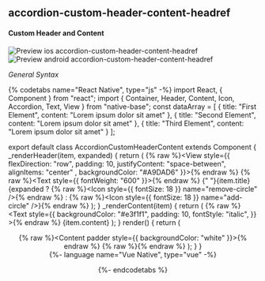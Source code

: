## accordion-custom-header-content-headref
#### Custom Header and Content

![Preview ios accordion-custom-header-content-headref](https://github.com/GeekyAnts/NativeBase-KitchenSink/raw/v2.6.1/screenshots/ios/accordion-custom-header-content.gif)
![Preview android accordion-custom-header-content-headref](https://github.com/GeekyAnts/NativeBase-KitchenSink/raw/v2.6.1/screenshots/android/accordion-custom-header-content.gif)


*General Syntax*

{% codetabs name="React Native", type="js" -%}
import React, { Component } from "react";
import { Container, Header, Content, Icon, Accordion, Text, View } from "native-base";
const dataArray = [
  { title: "First Element", content: "Lorem ipsum dolor sit amet" },
  { title: "Second Element", content: "Lorem ipsum dolor sit amet" },
  { title: "Third Element", content: "Lorem ipsum dolor sit amet" }
];

export default class AccordionCustomHeaderContent extends Component {
  _renderHeader(item, expanded) {
    return (
      {% raw %}<View style={{
        flexDirection: "row",
        padding: 10,
        justifyContent: "space-between",
        alignItems: "center" ,
        backgroundColor: "#A9DAD6" }}>{% endraw %}
      {% raw %}<Text style={{ fontWeight: "600" }}>{% endraw %}
          {" "}{item.title}
        </Text>
        {expanded
          ? {% raw %}<Icon style={{ fontSize: 18 }} name="remove-circle" />{% endraw %}
          : {% raw %}<Icon style={{ fontSize: 18 }} name="add-circle" />}{% endraw %}
      </View>
    );
  }
  _renderContent(item) {
    return (
      {% raw %}<Text
        style={{
          backgroundColor: "#e3f1f1",
          padding: 10,
          fontStyle: "italic",
        }}
      >{% endraw %}
        {item.content}
      </Text>
    );
  }
  render() {
    return (
      <Container>
        <Header />
        {% raw %}<Content padder style={{ backgroundColor: "white" }}>{% endraw %}
          {% raw %}<Accordion
            dataArray={dataArray}
            animation={true}
            expanded={true}
            renderHeader={this._renderHeader}
            renderContent={this._renderContent}
          />{% endraw %}
        </Content>
      </Container>
    );
  }
}
<br/>
{%- language name="Vue Native", type="vue" -%}
<template>
  <nb-container>
    <nb-header />
    <nb-content>
      <nb-accordion
        :dataArray="dataArray"
        :renderHeader="_renderHeader"
        :renderContent="_renderContent"
      />
    </nb-content>
  </nb-container>
</template>
<script>
import React from "react";
import { View, Text, Icon } from "native-base";
export default {
    data: function() {
    return {
      dataArray: [
        { title: "First Element", content: "Lorem ipsum dolor sit amet" },
        { title: "Second Element", content: "Lorem ipsum dolor sit amet" },
        { title: "Third Element", content: "Lorem ipsum dolor sit amet" }
      ],
    };
  },
  methods: {
    _renderContent: function(content) {
      return (
        {% raw %}<Text style={{ backgroundColor: "#e3f1f1", padding: 10, fontStyle: "italic" }}>{% endraw %}
          {content}
        </Text>
      );
    },
    _renderHeader: function(title, expanded) {
      return (
        <View
          {% raw %}style={{ flexDirection: "row", padding: 10, justifyContent: "space-between", alignItems: "center", backgroundColor: "#A9DAD6"}}{% endraw %}
        >
          {% raw %}<Text style={{ fontWeight: "600" }}>{% endraw %}
            {" "}{title}
          </Text>
          {expanded
            {% raw %}? <Icon style={{ fontSize: 18 }} name="remove-circle" />{% endraw %}
            {% raw %}: <Icon style={{ fontSize: 18 }} name="add-circle" />{% endraw %}
          }
        </View>
      );
    }
  }
};
</script>
{%- endcodetabs %}
<p>
    <div id="" class="mobileDevice" style="background: url(&quot;https://docs.nativebase.io/docs/assets/iosphone.png&quot;) no-repeat; padding: 63px 20px 100px 15px; width: 292px; height: 600px;margin:0 auto;float:none;">
        <img src="https://github.com/GeekyAnts/NativeBase-KitchenSink/raw/v2.6.1/screenshots/ios/accordion-custom-header-content.gif" alt="" style="display:block !important" />
    </div>
</p>
<br />